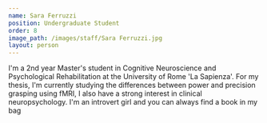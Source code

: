 ```yaml
---
name: Sara Ferruzzi
position: Undergraduate Student
order: 8
image_path: /images/staff/Sara Ferruzzi.jpg
layout: person
---
```

I'm a 2nd year Master's student in Cognitive Neuroscience and Psychological Rehabilitation at the University of Rome 'La Sapienza'. For my thesis, I'm currently studying the differences between power and precision grasping using fMRI, I also have a strong interest in clinical neuropsychology. I'm an introvert girl and you can always find a book in my bag 